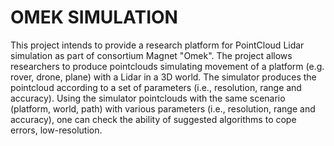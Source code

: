 # OMEK SIMULATION

This project intends to provide a research platform for PointCloud Lidar simulation as part of
consortium Magnet "Omek".
The project allows researchers to produce pointclouds simulating movement of a platform
(e.g. rover, drone, plane) with a Lidar in a 3D world.
The simulator produces the pointcloud according to a set of parameters (i.e., resolution, range
and accuracy).
Using the simulator pointclouds with the same scenario (platform, world, path) with various
parameters (i.e., resolution, range and accuracy), one can check the ability of suggested
algorithms to cope errors, low-resolution.


